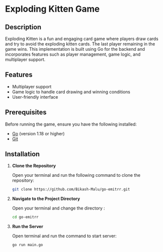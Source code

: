 # Exploding Kitten Game

## Description

Exploding Kitten is a fun and engaging card game where players draw cards and try to avoid the exploding kitten cards. The last player remaining in the game wins. This implementation is built using Go for the backend and incorporates features such as player management, game logic, and multiplayer support.

## Features

- Multiplayer support
- Game logic to handle card drawing and winning conditions
- User-friendly interface

## Prerequisites

Before running the game, ensure you have the following installed:

- [Go](https://golang.org/doc/install) (version 1.18 or higher)
- [Git](https://git-scm.com/downloads)

## Installation

1. **Clone the Repository**

   Open your terminal and run the following command to clone the repository:

   ```bash
   git clone https://github.com/Bikash-Malu/go-emitrr.git
1. **Navigate to the Project Directory**

   Open your terminal and change the directory :

   ```bash
   cd go-emitrr
1. **Run the Server**

   Open terminal and run the command to start server:

   ```bash
   go run main.go

